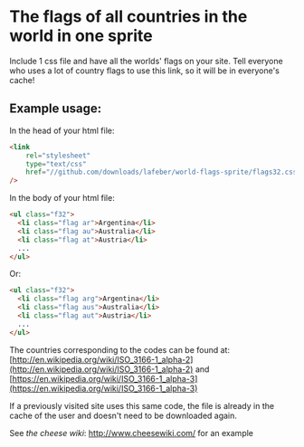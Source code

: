 # The flags of all countries in the world in one sprite

Include 1 css file and have all the worlds' flags on your site. Tell everyone who uses a lot of country flags to use this link, so it will be in everyone's cache!

## Example usage:

In the head of your html file:

```html
<link
    rel="stylesheet"
    type="text/css"
    href="//github.com/downloads/lafeber/world-flags-sprite/flags32.css"
/>
```

In the body of your html file:

```html
<ul class="f32">
  <li class="flag ar">Argentina</li>
  <li class="flag au">Australia</li>
  <li class="flag at">Austria</li>
  ...
</ul>
```
Or:
```html
<ul class="f32">
  <li class="flag arg">Argentina</li>
  <li class="flag aus">Australia</li>
  <li class="flag aut">Austria</li>
  ...
</ul>
```

The countries corresponding to the codes can be found at: [http://en.wikipedia.org/wiki/ISO_3166-1_alpha-2](http://en.wikipedia.org/wiki/ISO_3166-1_alpha-2)
and [https://en.wikipedia.org/wiki/ISO_3166-1_alpha-3](https://en.wikipedia.org/wiki/ISO_3166-1_alpha-3)

If a previously visited site uses this same code, the file is already in the cache of the user and doesn't need to be downloaded again.

See *the cheese wiki*: http://www.cheesewiki.com/ for an example
